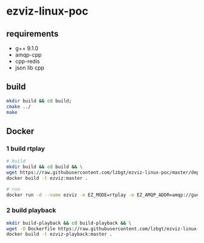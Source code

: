 # ezviz-linux-poc
## requirements
- g++ 9.1.0
- amqp-cpp
- cpp-redis
- json lib cpp
## build

```bash
mkdir build && cd build;
cmake ../
make
```
## Docker

### 1 build rtplay
```bash
# build
mkdir build && cd build && \
wget https://raw.githubusercontent.com/lzbgt/ezviz-linux-poc/master/deployment/Dockerfile && \
docker build -t ezviz:master .

# run
docker run -d --name ezviz -e EZ_MODE=rtplay -e EZ_AMQP_ADDR=amqp://guest:guest@10.10.102.104:5672/ -e EZ_REDIS_ADDR=10.10.102.104 -e EZ_APISRV_ADDR="10.10.102.12:8080" -e EZ_UPLOAD_PROG_PATH="python scripts/downLoadVideo.py" -e EZ_REDIS_PORT=6379 ezviz:master

```

### 2 build playback
```bash
mkdir build-playback && cd build-playback && \
wget -O Dockerfile https://raw.githubusercontent.com/lzbgt/ezviz-linux-poc/master/deployment/downloader.Dockerfile && \
docker build -t ezviz-playback:master .
```
